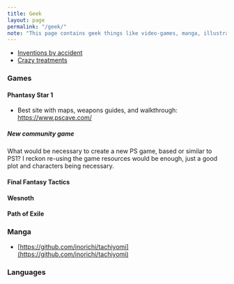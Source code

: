 ```yaml
---
title: Geek
layout: page
permalink: "/geek/"
note: "This page contains geek things like video-games, manga, illustrations, languages, math, etc."
---
```


- [Inventions by accident](/geek/inventions-by-accident)
- [Crazy treatments](/geek/crazy-health-treatments)

### Games

#### Phantasy Star 1

- Best site with maps, weapons guides, and walkthrough: https://www.pscave.com/

##### New community game

What would be necessary to create a new PS game, based or similar to PS1? I reckon re-using the game
resources would be enough, just a good plot and characters being necessary.

#### Final Fantasy Tactics

#### Wesnoth

#### Path of Exile

### Manga

- [https://github.com/inorichi/tachiyomi](https://github.com/inorichi/tachiyomi)

### Languages
